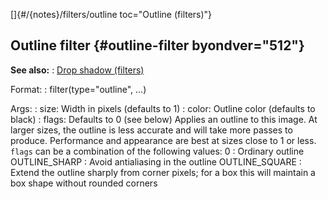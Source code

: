 []{#/{notes}/filters/outline toc="Outline (filters)"}
  ## Outline filter {#outline-filter byondver="512"}
  **See also:**
  :   [Drop shadow (filters)](ref/%7Bnotes%7D/filters/drop_shadow)
  <!-- -->
  Format:
  :   filter(type=\"outline\", \...)
  <!-- -->
  Args:
  :   size: Width in pixels (defaults to 1)
  :   color: Outline color (defaults to black)
  :   flags: Defaults to 0 (see below)
  Applies an outline to this image.
  At larger sizes, the outline is less accurate and will take more passes
  to produce. Performance and appearance are best at sizes close to 1 or
  less.
  `flags` can be a combination of the following values:
  0
  :   Ordinary outline
  OUTLINE_SHARP
  :   Avoid antialiasing in the outline
  OUTLINE_SQUARE
  :   Extend the outline sharply from corner pixels; for a box this will
      maintain a box shape without rounded corners